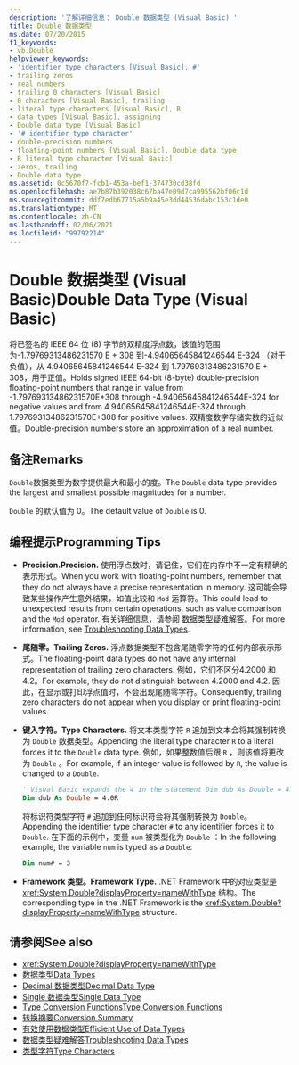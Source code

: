 ```yaml
---
description: '了解详细信息： Double 数据类型 (Visual Basic) '
title: Double 数据类型
ms.date: 07/20/2015
f1_keywords:
- vb.Double
helpviewer_keywords:
- 'identifier type characters [Visual Basic], #'
- trailing zeros
- real numbers
- trailing 0 characters [Visual Basic]
- 0 characters [Visual Basic], trailing
- literal type characters [Visual Basic], R
- data types [Visual Basic], assigning
- Double data type [Visual Basic]
- '# identifier type character'
- double-precision numbers
- floating-point numbers [Visual Basic], Double data type
- R literal type character [Visual Basic]
- zeros, trailing
- Double data type
ms.assetid: 0c5670f7-fcb1-453a-bef1-374730cd38fd
ms.openlocfilehash: ae7b87b392038c67ba47e09d7ca995562bf06c1d
ms.sourcegitcommit: ddf7edb67715a5b9a45e3dd44536dabc153c1de0
ms.translationtype: MT
ms.contentlocale: zh-CN
ms.lasthandoff: 02/06/2021
ms.locfileid: "99792214"
---
```

# <a name="double-data-type-visual-basic"></a><span data-ttu-id="d8380-103">Double 数据类型 (Visual Basic)</span><span class="sxs-lookup"><span data-stu-id="d8380-103">Double Data Type (Visual Basic)</span></span>

<span data-ttu-id="d8380-104">将已签名的 IEEE 64 位 (8) 字节的双精度浮点数，该值的范围为-1.79769313486231570 E + 308 到-4.94065645841246544 E-324 （对于负值），从 4.94065645841246544 E-324 到 1.79769313486231570 E + 308，用于正值。</span><span class="sxs-lookup"><span data-stu-id="d8380-104">Holds signed IEEE 64-bit (8-byte) double-precision floating-point numbers that range in value from -1.79769313486231570E+308 through -4.94065645841246544E-324 for negative values and from 4.94065645841246544E-324 through 1.79769313486231570E+308 for positive values.</span></span> <span data-ttu-id="d8380-105">双精度数字存储实数的近似值。</span><span class="sxs-lookup"><span data-stu-id="d8380-105">Double-precision numbers store an approximation of a real number.</span></span>

## <a name="remarks"></a><span data-ttu-id="d8380-106">备注</span><span class="sxs-lookup"><span data-stu-id="d8380-106">Remarks</span></span>

<span data-ttu-id="d8380-107">`Double`数据类型为数字提供最大和最小的度。</span><span class="sxs-lookup"><span data-stu-id="d8380-107">The `Double` data type provides the largest and smallest possible magnitudes for a number.</span></span>

<span data-ttu-id="d8380-108">`Double` 的默认值为 0。</span><span class="sxs-lookup"><span data-stu-id="d8380-108">The default value of `Double` is 0.</span></span>

## <a name="programming-tips"></a><span data-ttu-id="d8380-109">编程提示</span><span class="sxs-lookup"><span data-stu-id="d8380-109">Programming Tips</span></span>

- <span data-ttu-id="d8380-110">**Precision.**</span><span class="sxs-lookup"><span data-stu-id="d8380-110">**Precision.**</span></span> <span data-ttu-id="d8380-111">使用浮点数时，请记住，它们在内存中不一定有精确的表示形式。</span><span class="sxs-lookup"><span data-stu-id="d8380-111">When you work with floating-point numbers, remember that they do not always have a precise representation in memory.</span></span> <span data-ttu-id="d8380-112">这可能会导致某些操作产生意外结果，如值比较和 `Mod` 运算符。</span><span class="sxs-lookup"><span data-stu-id="d8380-112">This could lead to unexpected results from certain operations, such as value comparison and the `Mod` operator.</span></span> <span data-ttu-id="d8380-113">有关详细信息，请参阅 [数据类型疑难解答](../../programming-guide/language-features/data-types/troubleshooting-data-types.md)。</span><span class="sxs-lookup"><span data-stu-id="d8380-113">For more information, see [Troubleshooting Data Types](../../programming-guide/language-features/data-types/troubleshooting-data-types.md).</span></span>

- <span data-ttu-id="d8380-114">**尾随零。**</span><span class="sxs-lookup"><span data-stu-id="d8380-114">**Trailing Zeros.**</span></span> <span data-ttu-id="d8380-115">浮点数据类型不包含尾随零字符的任何内部表示形式。</span><span class="sxs-lookup"><span data-stu-id="d8380-115">The floating-point data types do not have any internal representation of trailing zero characters.</span></span> <span data-ttu-id="d8380-116">例如，它们不区分4.2000 和4.2。</span><span class="sxs-lookup"><span data-stu-id="d8380-116">For example, they do not distinguish between 4.2000 and 4.2.</span></span> <span data-ttu-id="d8380-117">因此，在显示或打印浮点值时，不会出现尾随零字符。</span><span class="sxs-lookup"><span data-stu-id="d8380-117">Consequently, trailing zero characters do not appear when you display or print floating-point values.</span></span>

- <span data-ttu-id="d8380-118">**键入字符。**</span><span class="sxs-lookup"><span data-stu-id="d8380-118">**Type Characters.**</span></span> <span data-ttu-id="d8380-119">将文本类型字符 `R` 追加到文本会将其强制转换为 `Double` 数据类型。</span><span class="sxs-lookup"><span data-stu-id="d8380-119">Appending the literal type character `R` to a literal forces it to the `Double` data type.</span></span> <span data-ttu-id="d8380-120">例如，如果整数值后跟 `R` ，则该值将更改为 `Double` 。</span><span class="sxs-lookup"><span data-stu-id="d8380-120">For example, if an integer value is followed by `R`, the value is changed to a `Double`.</span></span>

  ```vb
  ' Visual Basic expands the 4 in the statement Dim dub As Double = 4R to 4.0:
  Dim dub As Double = 4.0R
  ```

  <span data-ttu-id="d8380-121">将标识符类型字符 `#` 追加到任何标识符会将其强制转换为 `Double`。</span><span class="sxs-lookup"><span data-stu-id="d8380-121">Appending the identifier type character `#` to any identifier forces it to `Double`.</span></span> <span data-ttu-id="d8380-122">在下面的示例中，变量 `num` 被类型化为 `Double` ：</span><span class="sxs-lookup"><span data-stu-id="d8380-122">In the following example, the variable `num` is typed as a `Double`:</span></span>

  ```vb
  Dim num# = 3
  ```

- <span data-ttu-id="d8380-123">**Framework 类型。**</span><span class="sxs-lookup"><span data-stu-id="d8380-123">**Framework Type.**</span></span> <span data-ttu-id="d8380-124">.NET Framework 中的对应类型是 <xref:System.Double?displayProperty=nameWithType> 结构。</span><span class="sxs-lookup"><span data-stu-id="d8380-124">The corresponding type in the .NET Framework is the <xref:System.Double?displayProperty=nameWithType> structure.</span></span>

## <a name="see-also"></a><span data-ttu-id="d8380-125">请参阅</span><span class="sxs-lookup"><span data-stu-id="d8380-125">See also</span></span>

- <xref:System.Double?displayProperty=nameWithType>
- [<span data-ttu-id="d8380-126">数据类型</span><span class="sxs-lookup"><span data-stu-id="d8380-126">Data Types</span></span>](index.md)
- [<span data-ttu-id="d8380-127">Decimal 数据类型</span><span class="sxs-lookup"><span data-stu-id="d8380-127">Decimal Data Type</span></span>](decimal-data-type.md)
- [<span data-ttu-id="d8380-128">Single 数据类型</span><span class="sxs-lookup"><span data-stu-id="d8380-128">Single Data Type</span></span>](single-data-type.md)
- [<span data-ttu-id="d8380-129">Type Conversion Functions</span><span class="sxs-lookup"><span data-stu-id="d8380-129">Type Conversion Functions</span></span>](../functions/type-conversion-functions.md)
- [<span data-ttu-id="d8380-130">转换摘要</span><span class="sxs-lookup"><span data-stu-id="d8380-130">Conversion Summary</span></span>](../keywords/conversion-summary.md)
- [<span data-ttu-id="d8380-131">有效使用数据类型</span><span class="sxs-lookup"><span data-stu-id="d8380-131">Efficient Use of Data Types</span></span>](../../programming-guide/language-features/data-types/efficient-use-of-data-types.md)
- [<span data-ttu-id="d8380-132">数据类型疑难解答</span><span class="sxs-lookup"><span data-stu-id="d8380-132">Troubleshooting Data Types</span></span>](../../programming-guide/language-features/data-types/troubleshooting-data-types.md)
- [<span data-ttu-id="d8380-133">类型字符</span><span class="sxs-lookup"><span data-stu-id="d8380-133">Type Characters</span></span>](../../programming-guide/language-features/data-types/type-characters.md)
